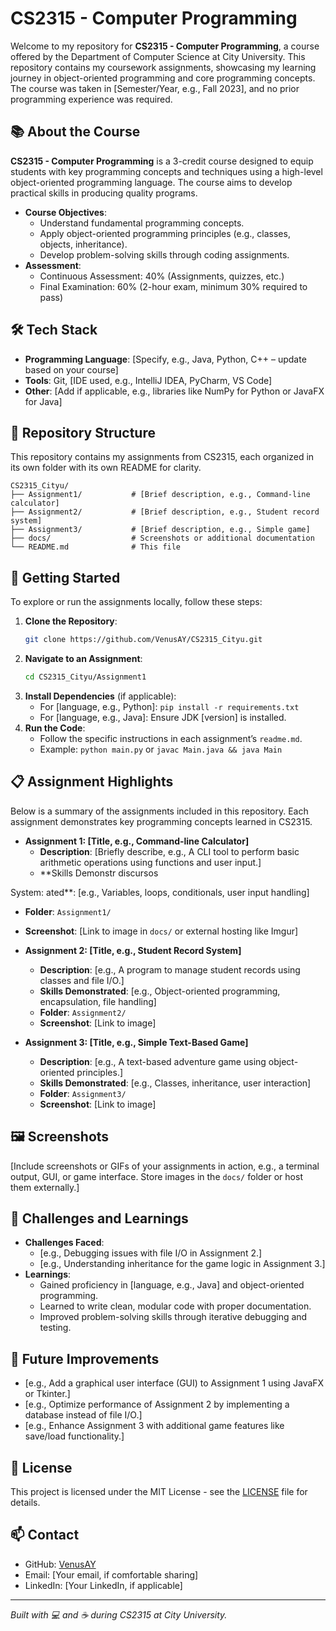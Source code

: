 # CS2315 - Computer Programming

Welcome to my repository for **CS2315 - Computer Programming**, a course offered by the Department of Computer Science at City University. This repository contains my coursework assignments, showcasing my learning journey in object-oriented programming and core programming concepts. The course was taken in [Semester/Year, e.g., Fall 2023], and no prior programming experience was required.

## 📚 About the Course
**CS2315 - Computer Programming** is a 3-credit course designed to equip students with key programming concepts and techniques using a high-level object-oriented programming language. The course aims to develop practical skills in producing quality programs.

- **Course Objectives**:
  - Understand fundamental programming concepts.
  - Apply object-oriented programming principles (e.g., classes, objects, inheritance).
  - Develop problem-solving skills through coding assignments.
- **Assessment**:
  - Continuous Assessment: 40% (Assignments, quizzes, etc.)
  - Final Examination: 60% (2-hour exam, minimum 30% required to pass)

## 🛠️ Tech Stack
- **Programming Language**: [Specify, e.g., Java, Python, C++ – update based on your course]
- **Tools**: Git, [IDE used, e.g., IntelliJ IDEA, PyCharm, VS Code]
- **Other**: [Add if applicable, e.g., libraries like NumPy for Python or JavaFX for Java]

## 📂 Repository Structure
This repository contains my assignments from CS2315, each organized in its own folder with its own README for clarity.

```
CS2315_Cityu/
├── Assignment1/           # [Brief description, e.g., Command-line calculator]
├── Assignment2/           # [Brief description, e.g., Student record system]
├── Assignment3/           # [Brief description, e.g., Simple game]
├── docs/                  # Screenshots or additional documentation
└── README.md              # This file
```

## 🚀 Getting Started
To explore or run the assignments locally, follow these steps:

1. **Clone the Repository**:
   ```bash
   git clone https://github.com/VenusAY/CS2315_Cityu.git
   ```
2. **Navigate to an Assignment**:
   ```bash
   cd CS2315_Cityu/Assignment1
   ```
3. **Install Dependencies** (if applicable):
   - For [language, e.g., Python]: `pip install -r requirements.txt`
   - For [language, e.g., Java]: Ensure JDK [version] is installed.
4. **Run the Code**:
   - Follow the specific instructions in each assignment’s `readme.md`.
   - Example: `python main.py` or `javac Main.java && java Main`

## 📋 Assignment Highlights
Below is a summary of the assignments included in this repository. Each assignment demonstrates key programming concepts learned in CS2315.

- **Assignment 1: [Title, e.g., Command-line Calculator]**
  - **Description**: [Briefly describe, e.g., A CLI tool to perform basic arithmetic operations using functions and user input.]
  - **Skills Demonstr discursos

System: ated**: [e.g., Variables, loops, conditionals, user input handling]
  - **Folder**: `Assignment1/`
  - **Screenshot**: [Link to image in `docs/` or external hosting like Imgur]

- **Assignment 2: [Title, e.g., Student Record System]**
  - **Description**: [e.g., A program to manage student records using classes and file I/O.]
  - **Skills Demonstrated**: [e.g., Object-oriented programming, encapsulation, file handling]
  - **Folder**: `Assignment2/`
  - **Screenshot**: [Link to image]

- **Assignment 3: [Title, e.g., Simple Text-Based Game]**
  - **Description**: [e.g., A text-based adventure game using object-oriented principles.]
  - **Skills Demonstrated**: [e.g., Classes, inheritance, user interaction]
  - **Folder**: `Assignment3/`
  - **Screenshot**: [Link to image]

## 🖼️ Screenshots
[Include screenshots or GIFs of your assignments in action, e.g., a terminal output, GUI, or game interface. Store images in the `docs/` folder or host them externally.]

## 🔧 Challenges and Learnings
- **Challenges Faced**:
  - [e.g., Debugging issues with file I/O in Assignment 2.]
  - [e.g., Understanding inheritance for the game logic in Assignment 3.]
- **Learnings**:
  - Gained proficiency in [language, e.g., Java] and object-oriented programming.
  - Learned to write clean, modular code with proper documentation.
  - Improved problem-solving skills through iterative debugging and testing.

## 🌟 Future Improvements
- [e.g., Add a graphical user interface (GUI) to Assignment 1 using JavaFX or Tkinter.]
- [e.g., Optimize performance of Assignment 2 by implementing a database instead of file I/O.]
- [e.g., Enhance Assignment 3 with additional game features like save/load functionality.]

## 📜 License
This project is licensed under the MIT License - see the [LICENSE](LICENSE) file for details.

## 📫 Contact
- GitHub: [VenusAY](https://github.com/VenusAY)
- Email: [Your email, if comfortable sharing]
- LinkedIn: [Your LinkedIn, if applicable]

---

*Built with 💻 and ☕ during CS2315 at City University.*
